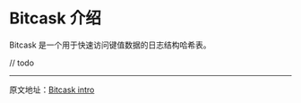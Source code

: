 
# Bitcask 介绍

Bitcask 是一个用于快速访问键值数据的日志结构哈希表。

// todo


---

原文地址：[Bitcask intro](https://github.com/basho/bitcask/blob/develop/doc/bitcask-intro.pdf)
